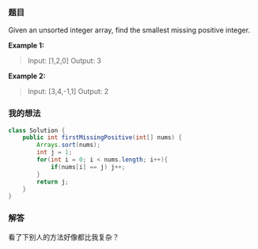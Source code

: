 ﻿### 题目
Given an unsorted integer array, find the smallest missing positive integer.

**Example 1:**
>Input: [1,2,0]
Output: 3

**Example 2:**
>Input: [3,4,-1,1]
Output: 2

### 我的想法
```java
class Solution {
    public int firstMissingPositive(int[] nums) {
        Arrays.sort(nums);
        int j = 1;
        for(int i = 0; i < nums.length; i++){
            if(nums[i] == j) j++;
        }
        return j;
    }
}
```
### 解答
看了下别人的方法好像都比我复杂？



